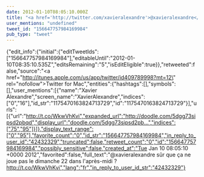 ```yaml
---
date: 2012-01-10T08:05:10.000Z
title: "<a href='http://twitter.com/xavieralexandre'>@xavieralexandre</a> sûr que ça ne joue pas le dimanche 22 dans l'après-midi ? http://t.co/WkwVhKvi″"
user_mentions: "undefined"
tweet_id: "156647757984169984"
pub_type: "tweet"
---
```

{"edit_info":{"initial":{"editTweetIds":["156647757984169984"],"editableUntil":"2012-01-10T08:35:10.535Z","editsRemaining":"5","isEditEligible":true}},"retweeted":false,"source":"<a href=\"http://itunes.apple.com/us/app/twitter/id409789998?mt=12\" rel=\"nofollow\">Twitter for Mac</a>","entities":{"hashtags":[],"symbols":[],"user_mentions":[{"name":"Xavier Alexandre","screen_name":"XavierAlexandre","indices":["0","16"],"id_str":"1175470163824713729","id":"1175470163824713729"}],"urls":[{"url":"http://t.co/WkwVhKvi","expanded_url":"http://doodle.com/5dgg73sipsd2pbqd","display_url":"doodle.com/5dgg73sipsd2pb…","indices":["75","95"]}]},"display_text_range":["0","95"],"favorite_count":"0","id_str":"156647757984169984","in_reply_to_user_id":"42432329","truncated":false,"retweet_count":"0","id":"156647757984169984","possibly_sensitive":false,"created_at":"Tue Jan 10 08:05:10 +0000 2012","favorited":false,"full_text":"@xavieralexandre sûr que ça ne joue pas le dimanche 22 dans l'après-midi ? http://t.co/WkwVhKvi","lang":"fr","in_reply_to_user_id_str":"42432329"}
